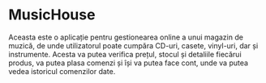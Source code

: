 # MusicHouse

Aceasta este o aplicație pentru gestionearea online a unui magazin de muzică, de unde utilizatorul poate cumpăra CD-uri, casete, vinyl-uri, dar și instrumente. Acesta va putea verifica prețul, stocul și detaliile fiecărui produs, va putea plasa comenzi și își va putea face cont, unde va putea vedea istoricul comenzilor date.
